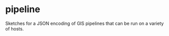 pipeline
========

Sketches for a JSON encoding of GIS pipelines that can be run on a variety of hosts.
